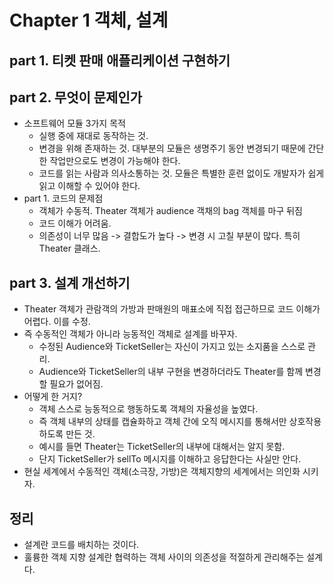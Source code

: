 # Chapter 1 객체, 설계
## part 1. 티켓 판매 애플리케이션 구현하기
## part 2. 무엇이 문제인가
* 소프트웨어 모듈 3가지 목적
    * 실행 중에 재대로 동작하는 것.
    * 변경을 위해 존재하는 것. 대부분의 모듈은 생명주기 동안 변경되기 때문에 간단한 작업만으로도 변경이 가능해야 한다.
    * 코드를 읽는 사람과 의사소통하는 것. 모듈은 특별한 훈련 없이도 개발자가 쉽게 읽고 이해할 수 있어야 한다.
* part 1. 코드의 문제점
  * 객체가 수동적. Theater 객체가 audience 객채의 bag 객체를 마구 뒤짐
  * 코드 이해가 어려움.
  * 의존성이 너무 많음 -> 결합도가 높다 -> 변경 시 고칠 부분이 많다. 특히 Theater 클래스.

## part 3. 설계 개선하기
* Theater 객체가 관람객의 가방과 판매원의 매표소에 직접 접근하므로 코드 이해가 어렵다. 이를 수정.
* 즉 수동적인 객체가 아니라 능동적인 객체로 설계를 바꾸자.
  * 수정된 Audience와 TicketSeller는 자신이 가지고 있는 소지품을 스스로 관리.
  * Audience와 TicketSeller의 내부 구현을 변경하더라도 Theater를 함께 변경할 필요가 없어짐.
* 어떻게 한 거지?
  * 객체 스스로 능동적으로 행동하도록 객체의 자율성을 높였다. 
  * 즉 객체 내부의 상태를 캡슐화하고 객체 간에 오직 메시지를 통해서만 상호작용하도록 만든 것.
  * 예시를 들면 Theater는 TicketSeller의 내부에 대해서는 알지 못함.
  * 단지 TicketSeller가 sellTo 메시지를 이해하고 응답한다는 사실만 안다.
* 현실 세계에서 수동적인 객체(소극장, 가방)은 객체지향의 세계에서는 의인화 시키자.

## 정리
* 설계란 코드를 배치하는 것이다.
* 훌륭한 객체 지향 설계란 협력하는 객체 사이의 의존성을 적절하게 관리해주는 설계다.